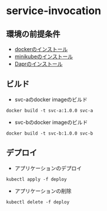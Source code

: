 # service-invocation

## 環境の前提条件
- [dockerのインストール](https://docs.docker.jp/desktop/index.html#desktop-download-and-install)
- [minikubeのインストール](https://kubernetes.io/docs/tasks/tools/)
- [Daprのインストール](https://docs.dapr.io/operations/hosting/kubernetes/kubernetes-deploy/)

## ビルド
- svc-aのdocker imageのビルド
```
docker build -t svc-a:1.0.0 svc-a
```
- svc-bのdocker imageのビルド
```
docker build -t svc-b:1.0.0 svc-b
```

## デプロイ
- アプリケーションのデプロイ
```
kubectl apply -f deploy
```
- アプリケーションの削除
```
kubectl delete -f deploy
```
